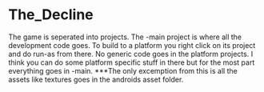 The_Decline
===========

The game is seperated into projects. The -main project is where all the development code goes.
To build to a platform you right click on its project and do run-as from there.
No generic code goes in the platform projects. 
  I think you can do some platform specific stuff in there but for the most part everything goes in -main.
***The only excemption from this is all the assets like textures goes in the androids asset folder.
